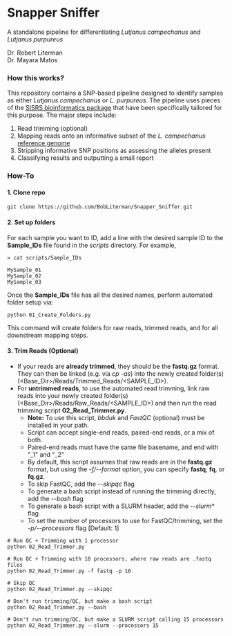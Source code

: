 # Snapper Sniffer
A standalone pipeline for differentiating *Lutjanus campechanus* and *Lutjanus purpureus*

Dr. Robert Literman  
Dr. Mayara Matos  

### How this works?  
This repository contains a SNP-based pipeline designed to identify samples as either *Lutjanus campechanus*  or *L. purpureus*. The pipeline uses pieces of the [SISRS bioinformatics package](https://github.com/BobLiterman/SISRS_Walkthrough) that have been specifically tailored for this purpose. The major steps include:  

1. Read trimming (optional)  
2. Mapping reads onto an informative subset of the *L. campechanus* [reference genome](https://pubmed.ncbi.nlm.nih.gov/32348345/)  
3. Stripping informative SNP positions as assessing the alleles present  
4. Classifying results and outputting a small report  

### How-To  

#### 1. Clone repo  

```
git clone https://github.com/BobLiterman/Snapper_Sniffer.git
```

#### 2. Set up folders  
For each sample you want to ID, add a line with the desired sample ID to the **Sample_IDs** file found in the *scripts* directory. For example,  
```
> cat scripts/Sample_IDs

MySample_01
MySample_02
MySample_03
```

Once the **Sample_IDs** file has all the desired names, perform automated folder setup via:  
```
python 01_Create_Folders.py
```

This command will create folders for raw reads, trimmed reads, and for all downstream mapping steps.  

#### 3. Trim Reads (Optional)  
- If your reads are **already trimmed**, they should be the **fastq.gz** format. They can then be linked (e.g. via *cp -as*) into the newly created folder(s) (<Base_Dir>/Reads/Trimmed_Reads/<SAMPLE_ID>).  
- For **untrimmed reads**, to use the automated read trimming, link raw reads into your newly created folder(s) (<Base_Dir>/Reads/Raw_Reads/<SAMPLE_ID>) and then run the read trimming script **02_Read_Trimmer.py**.  
  - **Note:** To use this script, *bbduk* and *FastQC* (optional) must be installed in your path.  
  - Script can accept single-end reads, paired-end reads, or a mix of both.  
  - Paired-end reads must have the same file basename, and end with "_1" and "_2"
  - By default, this script assumes that raw reads are in the **fastq.gz** format, but using the *-f/--format* option, you can specify **fastq**, **fq**, or **fq.gz**.  
  - To skip FastQC, add the *--skipqc* flag  
  - To generate a bash script instead of running the trimming directly, add the *--bash* flag  
  - To generate a bash script with a SLURM header, add the *--slurm** flag  
  - To set the number of processors to use for FastQC/trimming, set the *-p/--processors* flag [Default: 1]  

```
# Run QC + Trimming with 1 processor
python 02_Read_Trimmer.py

# Run QC + Trimming with 10 processors, where raw reads are .fastq files
python 02_Read_Trimmer.py -f fastq -p 10

# Skip QC
python 02_Read_Trimmer.py --skipqc

# Don't run trimming/QC, but make a bash script
python 02_Read_Trimmer.py --bash

# Don't run trimming/QC, but make a SLURM script calling 15 processors
python 02_Read_Trimmer.py --slurm --processors 15
```

